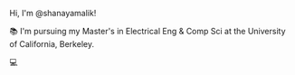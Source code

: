 Hi, I'm @shanayamalik! 

📚 I'm pursuing my Master's in Electrical Eng & Comp Sci at the University of California, Berkeley. 

💻
